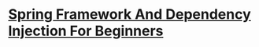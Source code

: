 # [Spring Framework And Dependency Injection For Beginners](https://www.udemy.com/course/spring-framework-video-tutorial/)
